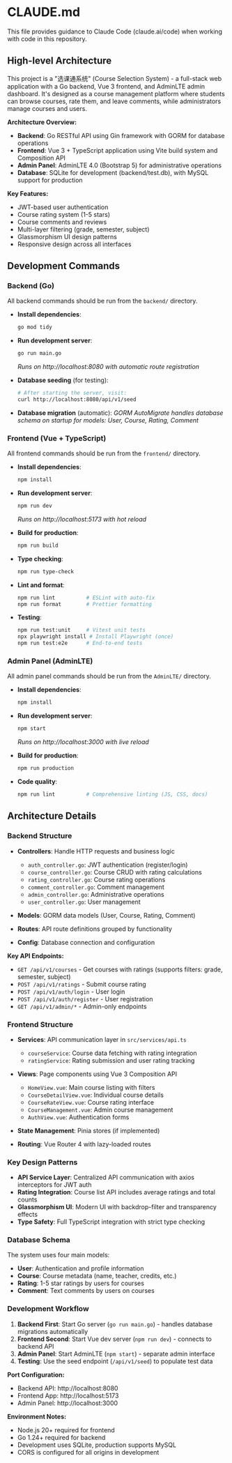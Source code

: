 # CLAUDE.md

This file provides guidance to Claude Code (claude.ai/code) when working with code in this repository.

## High-level Architecture

This project is a "选课通系统" (Course Selection System) - a full-stack web application with a Go backend, Vue 3 frontend, and AdminLTE admin dashboard. It's designed as a course management platform where students can browse courses, rate them, and leave comments, while administrators manage courses and users.

**Architecture Overview:**
- **Backend**: Go RESTful API using Gin framework with GORM for database operations
- **Frontend**: Vue 3 + TypeScript application using Vite build system and Composition API
- **Admin Panel**: AdminLTE 4.0 (Bootstrap 5) for administrative operations
- **Database**: SQLite for development (backend/test.db), with MySQL support for production

**Key Features:**
- JWT-based user authentication
- Course rating system (1-5 stars)
- Course comments and reviews
- Multi-layer filtering (grade, semester, subject)
- Glassmorphism UI design patterns
- Responsive design across all interfaces

## Development Commands

### Backend (Go)
All backend commands should be run from the `backend/` directory.

- **Install dependencies**:
  ```bash
  go mod tidy
  ```

- **Run development server**:
  ```bash
  go run main.go
  ```
  *Runs on http://localhost:8080 with automatic route registration*

- **Database seeding** (for testing):
  ```bash
  # After starting the server, visit:
  curl http://localhost:8080/api/v1/seed
  ```

- **Database migration** (automatic):
  *GORM AutoMigrate handles database schema on startup for models: User, Course, Rating, Comment*

### Frontend (Vue + TypeScript)
All frontend commands should be run from the `frontend/` directory.

- **Install dependencies**:
  ```bash
  npm install
  ```

- **Run development server**:
  ```bash
  npm run dev
  ```
  *Runs on http://localhost:5173 with hot reload*

- **Build for production**:
  ```bash
  npm run build
  ```

- **Type checking**:
  ```bash
  npm run type-check
  ```

- **Lint and format**:
  ```bash
  npm run lint          # ESLint with auto-fix
  npm run format        # Prettier formatting
  ```

- **Testing**:
  ```bash
  npm run test:unit     # Vitest unit tests
  npx playwright install # Install Playwright (once)
  npm run test:e2e      # End-to-end tests
  ```

### Admin Panel (AdminLTE)
All admin panel commands should be run from the `AdminLTE/` directory.

- **Install dependencies**:
  ```bash
  npm install
  ```

- **Run development server**:
  ```bash
  npm start
  ```
  *Runs on http://localhost:3000 with live reload*

- **Build for production**:
  ```bash
  npm run production
  ```

- **Code quality**:
  ```bash
  npm run lint          # Comprehensive linting (JS, CSS, docs)
  ```

## Architecture Details

### Backend Structure
- **Controllers**: Handle HTTP requests and business logic
  - `auth_controller.go`: JWT authentication (register/login)
  - `course_controller.go`: Course CRUD with rating calculations
  - `rating_controller.go`: Course rating operations
  - `comment_controller.go`: Comment management
  - `admin_controller.go`: Administrative operations
  - `user_controller.go`: User management

- **Models**: GORM data models (User, Course, Rating, Comment)
- **Routes**: API route definitions grouped by functionality
- **Config**: Database connection and configuration

**Key API Endpoints:**
- `GET /api/v1/courses` - Get courses with ratings (supports filters: grade, semester, subject)
- `POST /api/v1/ratings` - Submit course rating
- `POST /api/v1/auth/login` - User login
- `POST /api/v1/auth/register` - User registration
- `GET /api/v1/admin/*` - Admin-only endpoints

### Frontend Structure
- **Services**: API communication layer in `src/services/api.ts`
  - `courseService`: Course data fetching with rating integration
  - `ratingService`: Rating submission and user rating tracking

- **Views**: Page components using Vue 3 Composition API
  - `HomeView.vue`: Main course listing with filters
  - `CourseDetailView.vue`: Individual course details
  - `CourseRateView.vue`: Course rating interface
  - `CourseManagement.vue`: Admin course management
  - `AuthView.vue`: Authentication forms

- **State Management**: Pinia stores (if implemented)
- **Routing**: Vue Router 4 with lazy-loaded routes

### Key Design Patterns
- **API Service Layer**: Centralized API communication with axios interceptors for JWT auth
- **Rating Integration**: Course list API includes average ratings and total counts
- **Glassmorphism UI**: Modern UI with backdrop-filter and transparency effects
- **Type Safety**: Full TypeScript integration with strict type checking

### Database Schema
The system uses four main models:
- **User**: Authentication and profile information
- **Course**: Course metadata (name, teacher, credits, etc.)
- **Rating**: 1-5 star ratings by users for courses
- **Comment**: Text comments by users on courses

### Development Workflow
1. **Backend First**: Start Go server (`go run main.go`) - handles database migrations automatically
2. **Frontend Second**: Start Vue dev server (`npm run dev`) - connects to backend API
3. **Admin Panel**: Start AdminLTE (`npm start`) - separate admin interface
4. **Testing**: Use the seed endpoint (`/api/v1/seed`) to populate test data

**Port Configuration:**
- Backend API: http://localhost:8080
- Frontend App: http://localhost:5173  
- Admin Panel: http://localhost:3000

**Environment Notes:**
- Node.js 20+ required for frontend
- Go 1.24+ required for backend
- Development uses SQLite, production supports MySQL
- CORS is configured for all origins in development
